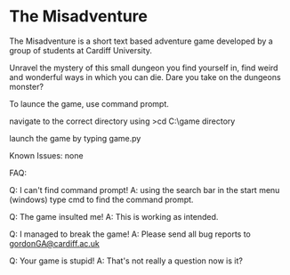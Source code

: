 # The Misadventure

The Misadventure is a short text based adventure game developed by a group of students at Cardiff University.

Unravel the mystery of this small dungeon you find yourself in, find weird and wonderful ways in which you can die.
Dare you take on the dungeons monster?

To launce the game, use command prompt.

navigate to the correct directory using >cd C:\game directory

launch the game by typing game.py


Known Issues:
none

FAQ:

Q: I can't find command prompt!
A: using the search bar in the start menu (windows) type cmd to find the command prompt.

Q: The game insulted me!
A: This is working as intended.

Q: I managed to break the game!
A: Please send all bug reports to gordonGA@cardiff.ac.uk

Q: Your game is stupid!
A: That's not really a question now is it? 